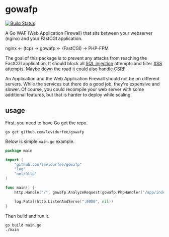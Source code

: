 # gowafp

[![Build Status](https://travis-ci.org/levidurfee/gowafp.svg?branch=master)](https://travis-ci.org/levidurfee/gowafp)

A Go WAF (Web Application Firewall) that sits between your webserver (nginx)
and your FastCGI application.

nginx <- (tcp) -> gowafp <- (FastCGI) -> PHP-FPM

The goal of this package is to prevent any attacks from reaching the FastCGI
application. It should block all
[SQL injection](https://www.owasp.org/index.php/SQL_Injection)
attempts and filter
[XSS](https://www.owasp.org/index.php/Cross-site_Scripting_(XSS))
attempts.
Maybe down the road it could also handle
[CSRF](https://www.owasp.org/index.php/Cross-Site_Request_Forgery_(CSRF)).

An Application and the Web Application Firewall should not be on different
servers. While the services out there do a good job, they're expensive and
slower. Of course, you could recompile your web server with some additional
features, but that is harder to deploy while scaling.

## usage

First, you need to have Go get the repo.

```Shell
go get github.com/levidurfee/gowafp
```

Below is simple `main.go` example.

```Go
package main

import (
	"github.com/levidurfee/gowafp"
	"log"
	"net/http"
)

func main() {
	http.Handle("/", gowafp.AnalyzeRequest(gowafp.PhpHandler("/app/index.php", "tcp", "127.0.0.1:9000")))

	log.Fatal(http.ListenAndServe(":8080", nil))
}
```

Then build and run it.

```Shell
go build main.go
./main
```
